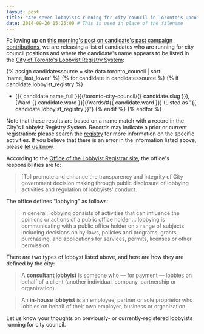 ```yaml
---
layout: post
title: "Are seven lobbyists running for city council in Toronto's upcoming election?"
date: 2014-09-26 15:25:00 # This is used in place of the filename
---
```


Following up on [this morning's post on candidate's past campaign contributions](/2014/09/26/campaign-contributions/), we are releasing a list of candidates who are running for city council positions and where the candidate's name appears to be listed in the [City of Toronto's Lobbyist Registry System](http://app.toronto.ca/lobbyistsearch/disclaimer.do): 

{% assign candidatessource = site.data.toronto_council | sort: 'name_last_lower' %}
{% for candidate in candidatessource %}
{% if candidate.lobbyist_registry %}
* [{{ candidate.name_full }}](/toronto-city-council/{{ candidate.slug }}), [Ward {{ candidate.ward }}](/wards/#{{ candidate.ward }}) (Listed as "{{ candidate.lobbyist_registry }}")
{% endif %}
{% endfor %}

Note that these results are based on a name match with a record in the City's Lobbyist Registry System. Records may indicate a prior or current registration: please search the [registry](http://app.toronto.ca/lobbyistsearch/disclaimer.do) for more information on the specific activities. If you believe that there is an error in the information listed above, please <a href="mailto:everycandidate@gmail.com">let us know</a>.

According to the [Office of the Lobbyist Registrar site](http://www1.toronto.ca/wps/portal/contentonly?vgnextoid=cf1fb7537e35f310VgnVCM10000071d60f89RCRD&appInstanceName=default), the office's responsibilities are to:

> [To] promote and enhance the transparency and integrity of City government decision making through public disclosure of lobbying activities and regulation of lobbyists' conduct.

The office defines "lobbying" as follows:

> In general, lobbying consists of activities that can influence the opinions or actions of a public office holder ... lobbying is communicating with a public office holder on a range of subjects including decisions on by-laws, policies and programs, grants, purchasing, and applications for services, permits, licenses or other permission.

There are two types of lobbyst listed above, and here are how they are defined by the city:

> A **consultant lobbyist** is someone who — for payment — lobbies on behalf of a client (another individual, company, partnership or organization). 

> An **in-house lobbyist** is an employee, partner or sole proprietor who lobbies on behalf of their own employer, business or organization. 

Let us know your thoughts on previously- or currently-registered lobbyists running for city council.

